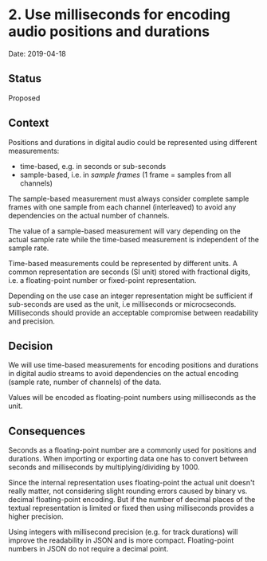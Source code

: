 <!-- SPDX-FileCopyrightText: Copyright (C) 2018-2023 Uwe Klotz <uwedotklotzatgmaildotcom> et al. -->
<!-- SPDX-License-Identifier: AGPL-3.0-or-later -->

# 2. Use milliseconds for encoding audio positions and durations

Date: 2019-04-18

## Status

Proposed

## Context

Positions and durations in digital audio could be represented using different
measurements:

- time-based, e.g. in seconds or sub-seconds
- sample-based, i.e. in _sample frames_ (1 frame = samples from all channels)

The sample-based measurement must always consider complete sample frames with
one sample from each channel (interleaved) to avoid any dependencies on the
actual number of channels.

The value of a sample-based measurement will vary depending on the actual sample
rate while the time-based measurement is independent of the sample rate.

Time-based measurements could be represented by different units. A common
representation are seconds (SI unit) stored with fractional digits, i.e.
a floating-point number or fixed-point representation.

Depending on the use case an integer representation might be sufficient
if sub-seconds are used as the unit, i.e milliseconds or microcseconds.
Milliseconds should provide an acceptable compromise between readability
and precision.

## Decision

We will use time-based measurements for encoding positions and durations in
digital audio streams to avoid dependencies on the actual encoding (sample rate,
number of channels) of the data.

Values will be encoded as floating-point numbers using milliseconds as the unit.

## Consequences

Seconds as a floating-point number are a commonly used for positions and durations.
When importing or exporting data one has to convert between seconds and milliseconds
by multiplying/dividing by 1000.

Since the internal representation uses floating-point the actual unit doesn't really
matter, not considering slight rounding errors caused by binary vs. decimal
floating-point encoding. But if the number of decimal places of the textual
representation is limited or fixed then using milliseconds provides a higher
precision.

Using integers with millisecond precision (e.g. for track durations) will improve
the readability in JSON and is more compact. Floating-point numbers in JSON do not
require a decimal point.
